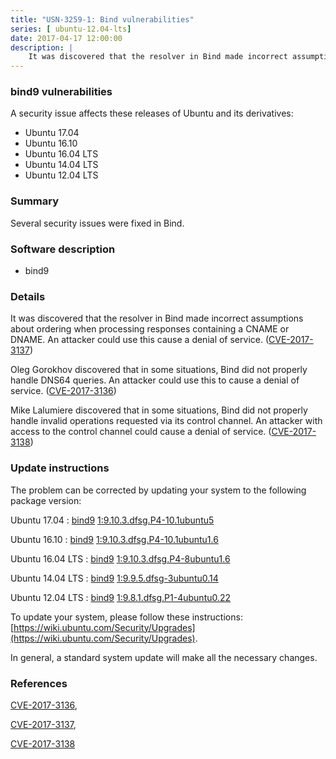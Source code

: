```yaml
---
title: "USN-3259-1: Bind vulnerabilities"
series: [ ubuntu-12.04-lts]
date: 2017-04-17 12:00:00
description: |
    It was discovered that the resolver in Bind made incorrect assumptions about ordering when processing responses containing a CNAME or DNAME. An attacker could use this cause a denial of service. ([CVE-2017-3137](http://people.ubuntu.com/~ubuntu-security/cve/CVE-2017-3137))
--- 
```

 
### bind9 vulnerabilities

A security issue affects these releases of Ubuntu and its derivatives:

* Ubuntu 17.04
* Ubuntu 16.10
* Ubuntu 16.04 LTS
* Ubuntu 14.04 LTS
* Ubuntu 12.04 LTS

### Summary

Several security issues were fixed in Bind. 

### Software description

* bind9 

### Details

It was discovered that the resolver in Bind made incorrect assumptions about ordering when processing responses containing a CNAME or DNAME. An attacker could use this cause a denial of service. ([CVE-2017-3137](http://people.ubuntu.com/~ubuntu-security/cve/CVE-2017-3137))

Oleg Gorokhov discovered that in some situations, Bind did not properly handle DNS64 queries. An attacker could use this to cause a denial of service. ([CVE-2017-3136](http://people.ubuntu.com/~ubuntu-security/cve/CVE-2017-3136))

Mike Lalumiere discovered that in some situations, Bind did not properly handle invalid operations requested via its control channel. An attacker with access to the control channel could cause a denial of service. ([CVE-2017-3138](http://people.ubuntu.com/~ubuntu-security/cve/CVE-2017-3138)) 

### Update instructions

The problem can be corrected by updating your system to the following package version:

Ubuntu 17.04
 : [bind9](https://launchpad.net/ubuntu/+source/bind9) <span> [1:9.10.3.dfsg.P4-10.1ubuntu5](https://launchpad.net/ubuntu/+source/bind9/1:9.10.3.dfsg.P4-10.1ubuntu5) </span> 

Ubuntu 16.10
 : [bind9](https://launchpad.net/ubuntu/+source/bind9) <span> [1:9.10.3.dfsg.P4-10.1ubuntu1.6](https://launchpad.net/ubuntu/+source/bind9/1:9.10.3.dfsg.P4-10.1ubuntu1.6) </span> 

Ubuntu 16.04 LTS
 : [bind9](https://launchpad.net/ubuntu/+source/bind9) <span> [1:9.10.3.dfsg.P4-8ubuntu1.6](https://launchpad.net/ubuntu/+source/bind9/1:9.10.3.dfsg.P4-8ubuntu1.6) </span> 

Ubuntu 14.04 LTS
 : [bind9](https://launchpad.net/ubuntu/+source/bind9) <span> [1:9.9.5.dfsg-3ubuntu0.14](https://launchpad.net/ubuntu/+source/bind9/1:9.9.5.dfsg-3ubuntu0.14) </span> 

Ubuntu 12.04 LTS
 : [bind9](https://launchpad.net/ubuntu/+source/bind9) <span> [1:9.8.1.dfsg.P1-4ubuntu0.22](https://launchpad.net/ubuntu/+source/bind9/1:9.8.1.dfsg.P1-4ubuntu0.22) </span> 

To update your system, please follow these instructions: [https://wiki.ubuntu.com/Security/Upgrades](https://wiki.ubuntu.com/Security/Upgrades).

In general, a standard system update will make all the necessary changes. 

### References

 [CVE-2017-3136](http://people.ubuntu.com/~ubuntu-security/cve/CVE-2017-3136), 

 [CVE-2017-3137](http://people.ubuntu.com/~ubuntu-security/cve/CVE-2017-3137), 

 [CVE-2017-3138](http://people.ubuntu.com/~ubuntu-security/cve/CVE-2017-3138)
 
